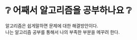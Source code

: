 # :grey_question: 어째서 알고리즘을 공부하나요 :grey_question:

알고리즘은 쉽게말하면 문제에 대한 해결방안이다.            
나는 알고리즘 공부를 통해서 나의 부족한 부분을 메꾸려 한다.


